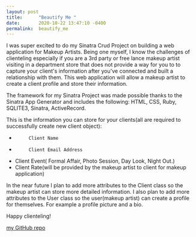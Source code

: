 ```yaml
---
layout: post
title:      "Beautify Me "
date:       2020-10-22 13:47:10 -0400
permalink:  beautify_me
---
```


I was super excited to do my Sinatra Crud Project on building a web application for Makeup Artists. Being one myself, I know the challenges of clienteling especially if you are a 3rd party or free lance makeup artist visiting in a department store that does not provide a way for you to to capture your client's information after you've connected and built a relationship with them. This web application will allow a makeup artist to create a client profile and store their information. 

The framework for my Sinatra Project was made possible thanks to the Sinatra App Generator and includes the following: HTML, CSS, Ruby, SQLITE3, Sinatra, ActiveRecord. 
	 
 This is the information you can store for your clients(all are required to successfully create new client object):
*          Client Name
*          Client Email Address
* Client Event( Formal Affair, Photo Session, Day Look, Night Out.)       
* Client Rate(will be provided by the makeup artist to client for makeup application)
	
In the near future I plan to add more attributes to the Client class so the makeup artist can store more detailed information. I also plan to add more attributes to the User class so the user(makeup artist) can create a profile for themselves. For example a profile picture and a bio.
        
Happy clienteling! 


[my GitHub repo](https://github.com/Kiki1022/kshah_sinatra_project.git)

